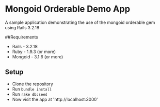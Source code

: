 Mongoid Orderable Demo App
==========================

A sample application demonstrating the use of the mongoid orderable gem using Rails 3.2.18

##Requirements

* Rails - 3.2.18
* Ruby  - 1.9.3 (or more)
* Mongoid - 3.1.6 (or more)

## Setup

* Clone the repository
* Run `bundle install`
* Run `rake db:seed`
* Now visit the app at 'http://localhost:3000'
